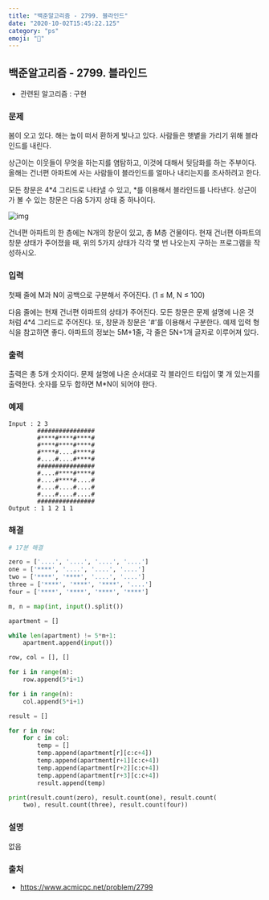 ```yaml
---
title: "백준알고리즘 - 2799. 블라인드"
date: "2020-10-02T15:45:22.125"
category: "ps"
emoji: "🌄"
---
```


## 백준알고리즘 - 2799. 블라인드

- 관련된 알고리즘 : 구현

### 문제

봄이 오고 있다. 해는 높이 떠서 환하게 빛나고 있다. 사람들은 햇볕을 가리기 위해 블라인드를 내린다.

상근이는 이웃들이 무엇을 하는지를 염탐하고, 이것에 대해서 뒷담화를 하는 주부이다. 올해는 건너편 아파트에 사는 사람들이 블라인드를 얼마나 내리는지를 조사하려고 한다. 

모든 창문은 4*4 그리드로 나타낼 수 있고, *를 이용해서 블라인드를 나타낸다. 상근이가 볼 수 있는 창문은 다음 5가지 상태 중 하나이다.

![img](https://www.acmicpc.net/upload/images/blind.png)

건너편 아파트의 한 층에는 N개의 창문이 있고, 총 M층 건물이다. 현재 건너편 아파트의 창문 상태가 주어졌을 때, 위의 5가지 상태가 각각 몇 번 나오는지 구하는 프로그램을 작성하시오.

### 입력

첫째 줄에 M과 N이 공백으로 구분해서 주어진다. (1 ≤ M, N ≤ 100)

다음 줄에는 현재 건너편 아파트의 상태가 주어진다. 모든 창문은 문제 설명에 나온 것 처럼 4*4 그리드로 주어진다. 또, 창문과 창문은 '#'를 이용해서 구분한다. 예제 입력 형식을 참고하면 좋다. 아파트의 정보는 5M+1줄, 각 줄은 5N+1개 글자로 이루어져 있다.

### 출력

출력은 총 5개 숫자이다. 문제 설명에 나온 순서대로 각 블라인드 타입이 몇 개 있는지를 출력한다. 숫자를 모두 합하면 M*N이 되어야 한다.

### 예제

```
Input : 2 3
        ################
        #****#****#****#
        #****#****#****#
        #****#....#****#
        #....#....#****#
        ################
        #....#****#****#
        #....#****#....#
        #....#....#....#
        #....#....#....#
        ################
Output : 1 1 2 1 1
```

### 해결

```python
# 17분 해결

zero = ['....', '....', '....', '....']
one = ['****', '....', '....', '....']
two = ['****', '****', '....', '....']
three = ['****', '****', '****', '....']
four = ['****', '****', '****', '****']

m, n = map(int, input().split())

apartment = []

while len(apartment) != 5*m+1:
    apartment.append(input())

row, col = [], []

for i in range(m):
    row.append(5*i+1)

for i in range(n):
    col.append(5*i+1)

result = []

for r in row:
    for c in col:
        temp = []
        temp.append(apartment[r][c:c+4])
        temp.append(apartment[r+1][c:c+4])
        temp.append(apartment[r+2][c:c+4])
        temp.append(apartment[r+3][c:c+4])
        result.append(temp)

print(result.count(zero), result.count(one), result.count(
    two), result.count(three), result.count(four))
```

### 설명

없음

### 출처

- https://www.acmicpc.net/problem/2799

